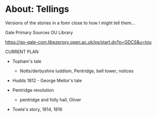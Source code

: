 # About: Tellings

Versions of the stories in a fomr close to how I might tell them...

Gale Primary Sources 
OU Library

https://go-gale-com.libezproxy.open.ac.uk/ps/start.do?p=GDCS&u=tou


CURRENT PLAN

- Topham's tale
  - Notts/derbyshire luddism, Pentridge, bell tower, notices

- Hudds 1812 - George Mellor's tale

- Pentridge revolution
  - pentridge and folly hall, Oliver

- Towle's story, 1814, 1816
